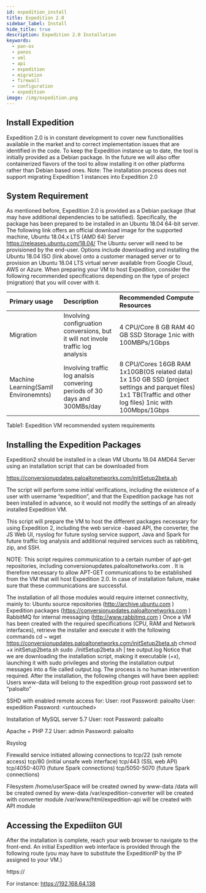 ```yaml
---
id: expedition_install
title: Expedition 2.0
sidebar_label: Install
hide_title: true
description: Expedition 2.0 Installation
keywords:
  - pan-os
  - panos
  - xml
  - api
  - expedition
  - migration
  - firewall
  - configuration
  - expedition
image: /img/expedition.png
---
```

## Install Expedition

Expedition 2.0 is in constant development to cover new functionalities available in the market and to correct implementation issues that are identified in the code. To keep the Expedition instance up to date, the tool is initially provided as a Debian package. In the future we will also offer containerized flavors of the tool to allow installing it on other platforms rather than Debian based ones.
Note: The installation process does not support migrating Expedition 1 instances into Expedition 2.0

## System Requirement

As mentioned before, Expedition 2.0 is provided as a Debian package (that may have additional dependencies to be satisfied). Specifically, the package has been prepared to be installed in an Ubuntu 18.04 64-bit server.
The following link offers an official download image for the supported machine, Ubuntu 18.04.x LTS (AMD 64) Server
https://releases.ubuntu.com/18.04/
The Ubuntu server will need to be provisioned by the end-user. Options include downloading and installing the Ubuntu 18.04 ISO (link above) onto a customer managed server or to provision an Ubuntu 18.04 LTS virtual server available from Google Cloud, AWS or Azure.
When preparing your VM to host Expedition, consider the following recommended specifications depending on the type of project (migration) that you will cover with it. 

| Primary usage | Description | Recommended Compute Resources  |
| :---          |  :---       |  :---                          |
| Migration     | Involving configruation conversions, but it will not invole traffic log analysis      | 4 CPU/Core 8 GB RAM 40 GB SSD Storage 1nic with 100MBPs/1Gbps   |
| Machine Learning(Samll Environemnts)  | Involving traffic log analsis convering periods of 30 days and 300MBs/day      | 8 CPU/Cores 16GB RAM 1x10GB(OS related data) 1x 150 GB SSD (project settings and parquet files) 1x1 TB(Traffic and other log files) 1nic with 100Mbps/1Gbps  |

Table1: Expedition VM recommended system requirements 

## Installing the Expedition Packages

Expedition2 should be installed in a clean VM Ubuntu 18.04 AMD64 Server using an installation script that can be downloaded from

https://conversionupdates.paloaltonetworks.com/initSetup2beta.sh

The script will perform some initial verifications, including the existence of a user with username “expedition”, and that the Expedition package has not been installed in advance, so it would not modify the settings of an already installed Expedition VM.

This script will prepare the VM to host the different packages necessary for using Expedition 2, including the web service -based API, the converter, the JS Web UI, rsyslog for future syslog service support, Java and Spark for future traffic log analysis and additional required services such as rabbitmq, zip, and SSH.

NOTE: This script requires communication to a certain number of apt-get repositories, including conversionupdates.paloaltonetworks.com . It is therefore necessary to allow APT-GET communications to be established from the VM that will host Expedition 2.0. In case of installation failure, make sure that these communications are successful.	

The installation of all those modules would require internet connectivity, mainly to:
Ubuntu source repositories (http://archive.ubuntu.com )
Expedition packages (https://conversionupdates.paloaltonetworks.com )
RabbitMQ for internal messaging (http://www.rabbitmq.com )
Once a VM has been created with the required specifications (CPU, RAM and Network interfaces), retrieve the installer and execute it with the following commands
cd ~
wget https://conversionupdates.paloaltonetworks.com/initSetup2beta.sh
chmod +x initSetup2beta.sh
sudo ./initSetup2beta.sh | tee output.log
Notice that we are downloading the installation script, making it executable (+x), launching it with sudo privileges and storing the installation output messages into a file called output.log.
The process is no human intervention required.
After the installation, the following changes will have been applied:
Users
www-data will belong to the expedition group
root password set to “paloalto”

SSHD with enabled remote access for:
User: root 		Password: paloalto
User: expedition	Password: \<untouched\>

Installation of MySQL server 5.7
User: root		Password: paloalto

Apache + PHP 7.2
User: admin		Password: paloalto

Rsyslog 

Firewalld service initiated allowing connections to
tcp/22 (ssh remote access)
tcp/80   (initial unsafe web interface)
tcp/443 (SSL web API)
tcp/4050-4070 (future Spark connections)
tcp/5050-5070 (future Spark connections)

Filesystem
/home/userSpace will be created owned by www-data
/data will be created owned by www-data
/var/expedition-converter will be created with converter module
/var/www/html/expedition-api will be created with API module

## Accessing the Expediiton GUI

After the installation is complete, reach your web browser to navigate to the front-end.
An initial Expedition web interface is provided through the following route (you may have to substitute the ExpeditionIP by the IP assigned to your VM.)

https://<ExpeditionIP>

For instance:
https://192.168.64.138
